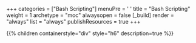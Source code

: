 +++ 
categories = ["Bash Scripting"] 
menuPre = '<i class="fa-fw fas fa-code"></i> '
title = "Bash Scripting" 
weight = 1
archetype = "moc" 
alwaysopen = false
[_build]
  render = "always"
  list = "always"
  publishResources = true
+++

{{% children containerstyle="div" style="h6" description=true %}}